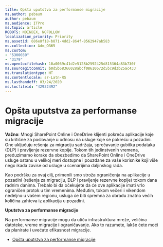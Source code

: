 ```yaml
---
title: Opšta uputstva za performanse migracije
ms.author: pebaum
author: pebaum
ms.audience: ITPro
ms.topic: article
ROBOTS: NOINDEX, NOFOLLOW
localization_priority: Priority
ms.assetid: 686e8f18-b871-4dd2-864f-8562947ab583
ms.collection: Adm_O365
ms.custom:
- "5300030"
- "3179"
ms.openlocfilehash: 10a0069c41d2e5128b2592425d815364a83b730f
ms.sourcegitcommit: b0d5b68366028abcf08610672d5bc9d3b25ac433
ms.translationtype: HT
ms.contentlocale: sr-Latn-RS
ms.lasthandoff: 03/24/2020
ms.locfileid: "42932492"
---
```

# <a name="general-migration-performance-guidance"></a>Opšta uputstva za performanse migracije

**Važno**: Mnogi SharePoint Online i OneDrive klijenti pokreću aplikacije koje su kritične za poslovanje u odnosu na usluge koje se pokreću u pozadini. One uključuju rešenja za migraciju sadržaja, sprečavanje gubitka podataka (DLP) i pravljenje rezervne kopije. Tokom tih jedinstvenih vremena, preduzimamo korake da obezbedimo da SharePoint Online i OneDrive usluge ostanu u velikoj meri dostupne i pouzdane za vaše korisnike koji više nego ikada zavise od usluge u scenarijima daljinskog rada.

Kao podršku za ovaj cilj, primenili smo stroža ograničenja na aplikacije u pozadini (rešenja za migraciju, DLP i pravljenje rezervne kopije) tokom dana radnim danima. Trebalo bi da očekujete da će ove aplikacije imati vrlo ograničen protok u tim vremenima. Međutim, tokom večeri i vikendom nedeljno u vašem regionu, usluga će biti spremna za obradu znatno većih količina zahteva iz aplikacija u pozadini.

**Uputstva za performanse migracije**

Na performanse migracije mogu da utiču infrastruktura mreže, veličina datoteke, vreme migracije i ograničavanje. Ako to razumete, lakše ćete moći da planirate i uvećate efikasnost migracije.

- [Opšta uputstva za performanse migracije](https://docs.microsoft.com/sharepointmigration/sharepoint-online-and-onedrive-migration-speed)
